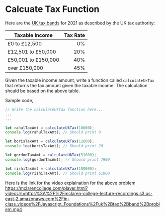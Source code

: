 # Calcuate Tax Function
Here are the [UK tax bands](https://www.gov.uk/income-tax-rates) for 2021 as described by the UK tax authority:

Taxable Income | Tax Rate
---------------|--------:
£0 to £12,500  | 0%
£12,501 to £50,000  | 20%
£50,001 to £150,000  | 40%
over £150,000  | 45%

Given the taxable income amount, write a function called `calculateUkTax` 
that returns the tax amount given the taxable income.  The calculation 
should be based on the above table.  

Sample code,

```js
// Write the calculateUkTax function here...
...
...

let rahulTaxAmt = calculateUkTax(10000);
console.log(rahulTaxAmt); // Should print 0

let borisTaxAmt = calculateUkTax(12600);
console.log(borisTaxAmt); // Should print 20

let gordonTaxAmt = calculateUkTax(51000);
console.log(gordonTaxAmt); // Should print 7900

let rishiTaxAmt = calculateUkTax(180000);
console.log(rishiTaxAmt); // Should print 61000

```

Here is the link for the video explaination for the above problem
https://mclarencollege.com/player.html?videoUrl=https%3A%2F%2Fmclaren-college-lecture-recordings.s3.us-east-2.amazonaws.com%2Fin-class_videos%2FJavascript_Foundations%2Fuk%2Btax%2Bband%2Bproblem.mp4
